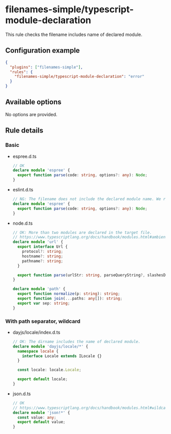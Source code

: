 # filenames-simple/typescript-module-declaration

This rule checks the filename includes name of declared module.

## Configuration example

```json
{
  "plugins": ["filenames-simple"],
  "rules": {
    "filenames-simple/typescript-module-declaration": "error"
  }
}
```

## Available options

No options are provided.

## Rule details

### Basic

- espree.d.ts

  ```typescript
  // OK
  declare module 'espree' {
    export function parse(code: string, options?: any): Node;
  }
  ```

- eslint.d.ts

  ```typescript
  // NG: The filename does not include the declared module name. We recommend renaming it to `espree.d.ts`.',
  declare module 'espree' {
    export function parse(code: string, options?: any): Node;
  }
  ```

- node.d.ts

  ```typescript
  // OK: More than two modules are declared in the target file.
  // https://www.typescriptlang.org/docs/handbook/modules.html#ambient-modules
  declare module 'url' {
    export interface Url {
      protocol?: string;
      hostname?: string;
      pathname?: string;
    }

    export function parse(urlStr: string, parseQueryString?, slashesDenoteHost?): Url;
  }

  declare module 'path' {
    export function normalize(p: string): string;
    export function join(...paths: any[]): string;
    export var sep: string;
  }
  ```

### With path separator, wildcard

- dayjs/locale/index.d.ts

  ```typescript
  // OK: The dirname includes the name of declared module.
  declare module 'dayjs/locale/*' {
    namespace locale {
      interface Locale extends ILocale {}
    }

    const locale: locale.Locale;

    export default locale;
  }
  ```

- json.d.ts
  ```typescript
  // OK
  // https://www.typescriptlang.org/docs/handbook/modules.html#wildcard-module-declarations
  declare module 'json!*' {
    const value: any;
    export default value;
  }
  ```
